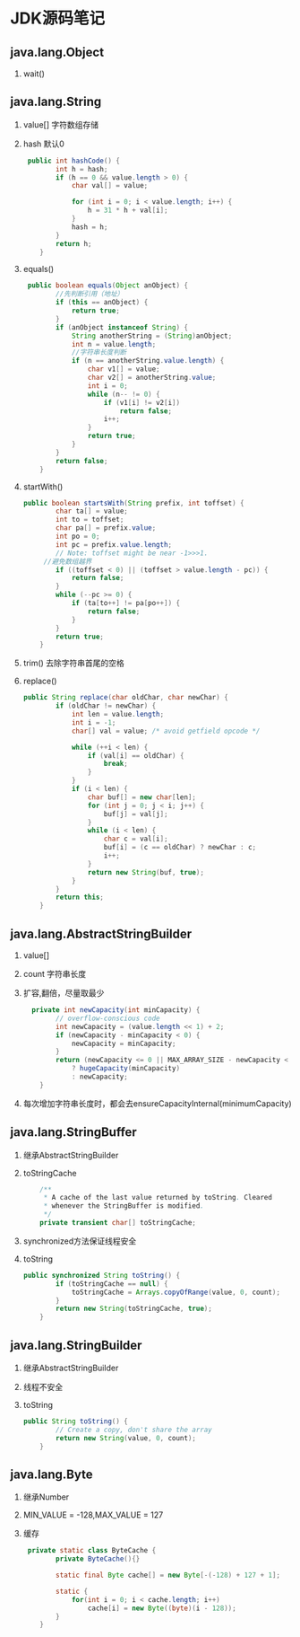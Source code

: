 # JDK源码笔记

## java.lang.Object

1. wait()

   

## java.lang.String

1. value[] 字符数组存储

2. hash 默认0

   ```java
    public int hashCode() {
           int h = hash;
           if (h == 0 && value.length > 0) {
               char val[] = value;
   
               for (int i = 0; i < value.length; i++) {
                   h = 31 * h + val[i];
               }
               hash = h;
           }
           return h;
       }
   
   ```

   

3. equals()

   ```java
    public boolean equals(Object anObject) {
           //先判断引用（地址）
           if (this == anObject) {
               return true;
           }
           if (anObject instanceof String) {
               String anotherString = (String)anObject;
               int n = value.length;
               //字符串长度判断
               if (n == anotherString.value.length) {
                   char v1[] = value;
                   char v2[] = anotherString.value;
                   int i = 0;
                   while (n-- != 0) {
                       if (v1[i] != v2[i])
                           return false;
                       i++;
                   }
                   return true;
               }
           }
           return false;
       }
   ```

   

4. startWith()

   ```java
   public boolean startsWith(String prefix, int toffset) {
           char ta[] = value;
           int to = toffset;
           char pa[] = prefix.value;
           int po = 0;
           int pc = prefix.value.length;
           // Note: toffset might be near -1>>>1.
       	//避免数组越界
           if ((toffset < 0) || (toffset > value.length - pc)) {
               return false;
           }
           while (--pc >= 0) {
               if (ta[to++] != pa[po++]) {
                   return false;
               }
           }
           return true;
       }
   
   ```

5. trim() 去除字符串首尾的空格

6. replace()

   ```java
   public String replace(char oldChar, char newChar) {
           if (oldChar != newChar) {
               int len = value.length;
               int i = -1;
               char[] val = value; /* avoid getfield opcode */
   
               while (++i < len) {
                   if (val[i] == oldChar) {
                       break;
                   }
               }
               if (i < len) {
                   char buf[] = new char[len];
                   for (int j = 0; j < i; j++) {
                       buf[j] = val[j];
                   }
                   while (i < len) {
                       char c = val[i];
                       buf[i] = (c == oldChar) ? newChar : c;
                       i++;
                   }
                   return new String(buf, true);
               }
           }
           return this;
       }
   
   ```

## java.lang.AbstractStringBuilder

1. value[]

2. count 字符串长度

3. 扩容,翻倍，尽量取最少

   ```java
     private int newCapacity(int minCapacity) {
           // overflow-conscious code
           int newCapacity = (value.length << 1) + 2;
           if (newCapacity - minCapacity < 0) {
               newCapacity = minCapacity;
           }
           return (newCapacity <= 0 || MAX_ARRAY_SIZE - newCapacity < 0)
               ? hugeCapacity(minCapacity)
               : newCapacity;
       }
   ```

4. 每次增加字符串长度时，都会去ensureCapacityInternal(minimumCapacity)

## java.lang.StringBuffer

1. 继承AbstractStringBuilder

2. toStringCache

   ```java
       /**
        * A cache of the last value returned by toString. Cleared
        * whenever the StringBuffer is modified.
        */
       private transient char[] toStringCache;
   ```

3. synchronized方法保证线程安全

4. toString 

   ```java
   public synchronized String toString() {
           if (toStringCache == null) {
               toStringCache = Arrays.copyOfRange(value, 0, count);
           }
           return new String(toStringCache, true);
       }
   ```

## java.lang.StringBuilder

1. 继承AbstractStringBuilder

2. 线程不安全

3. toString

   ```java
   public String toString() {
           // Create a copy, don't share the array
           return new String(value, 0, count);
       }
   ```


## java.lang.Byte

1. 继承Number

2. MIN_VALUE = -128,MAX_VALUE = 127

3. 缓存

   ```java
    private static class ByteCache {
           private ByteCache(){}
   
           static final Byte cache[] = new Byte[-(-128) + 127 + 1];
   
           static {
               for(int i = 0; i < cache.length; i++)
                   cache[i] = new Byte((byte)(i - 128));
           }
       }
   ```

   